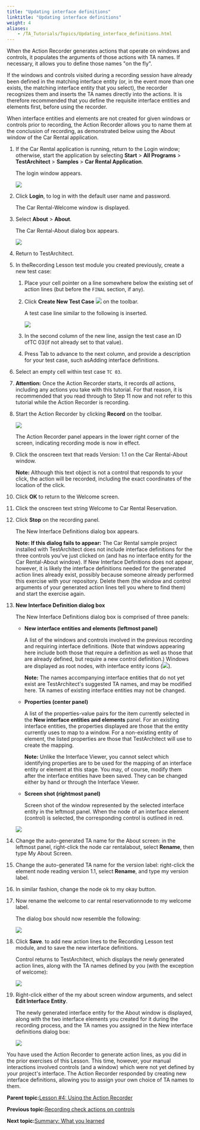 ```yaml
--- 
title: "Updating interface definitions"
linktitle: "Updating interface definitions"
weight: 4
aliases: 
    - /TA_Tutorials/Topics/Updating_interface_definitions.html
---
```


When the Action Recorder generates actions that operate on windows and controls, it populates the arguments of those actions with TA names. If necessary, it allows you to define those names "on the fly".

If the windows and controls visited during a recording session have already been defined in the matching interface entity \(or, in the event more than one exists, the matching interface entity that you select\), the recorder recognizes them and inserts the TA names directly into the actions. It is therefore recommended that you define the requisite interface entities and elements first, before using the recorder.

When interface entities and elements are not created for given windows or controls prior to recording, the Action Recorder allows you to name them at the conclusion of recording, as demonstrated below using the About window of the Car Rental application.

1.  If the Car Rental application is running, return to the Login window; otherwise, start the application by selecting **Start** \> **All Programs** \> **TestArchitect** \> **Samples** \> **Car Rental Application**.

    The login window appears.

    ![](/images/TA_Tutorials/Images/app.Car_Rental.Login.unmodified.png)

2.  Click **Login**, to log in with the default user name and password.

    The Car Rental-Welcome window is displayed.

3.  Select **About** \> **About**.

    The Car Rental-About dialog box appears.

    ![](/images//Images/tutActionRecorder_10.png)

4.  Return to TestArchitect.

5.  In theRecording Lesson test module you created previously, create a new test case:

    1.  Place your cell pointer on a line somewhere below the existing set of action lines \(but before the `FINAL` section, if any\).

    2.  Click **Create New Test Case** ![](/images/TA_Tutorials/Images/btn.TAC_toolbar.CreateTestCase.png) on the toolbar.

        A test case line similar to the following is inserted.

        ![](/images/TA_Tutorials/Images/misc.TAC.Test_case_03_line.png)

    3.  In the second column of the new line, assign the test case an ID ofTC 03\(if not already set to that value\).

    4.  Press Tab to advance to the next column, and provide a description for your test case, such asAdding interface definitions.

6.  Select an empty cell within test case `TC 03`.

7.  **Attention:** Once the Action Recorder starts, it records *all* actions, including any actions you take with this tutorial. For that reason, it is recommended that you read through to Step 11 now and not refer to this tutorial while the Action Recorder is recording.

8.  Start the Action Recorder by clicking **Record** on the toolbar.

    ![](/images//Images/tutActionRecorder_2.png)

    The Action Recorder panel appears in the lower right corner of the screen, indicating recording mode is now in effect.

9.  Click the onscreen text that reads Version: 1.1 on the Car Rental-About window.

    **Note:** Although this text object is not a control that responds to your click, the action will be recorded, including the exact coordinates of the location of the click.

10. Click **OK** to return to the Welcome screen.

11. Click the onscreen text string Welcome to Car Rental Reservation.

12. Click **Stop** on the recording panel.

    The New Interface Definitions dialog box appears.

    **Note:** **If this dialog fails to appear:** The Car Rental sample project installed with TestArchitect does not include interface definitions for the three controls you've just clicked on \(and has no interface entity for the Car Rental-About window\). If New Interface Definitions does not appear, however, it is likely the interface definitions needed for the generated action lines already exist, possibly because someone already performed this exercise with your repository. Delete them \(the window and control arguments of your generated action lines tell you where to find them\) and start the exercise again.

13. **New Interface Definition dialog box**

    The New Interface Definitions dialog box is comprised of three panels:

    -   ****New interface entities and elements** \(leftmost panel\)**

        A list of the windows and controls involved in the previous recording and requiring interface definitions. \(Note that windows appearing here include both those that require a definition as well as those that are already defined, but require a new control definition.\) Windows are displayed as root nodes, with interface entity icons \(![](/images//Images/icn.Interface_Viewer.Window.png)\).

        **Note:** The names accompanying interface entities that do not yet exist are TestArchitect's suggested TA names, and may be modified here. TA names of existing interface entities may not be changed.

    -   ****Properties** \(center panel\)**

        A list of the properties-value pairs for the item currently selected in the **New interface entities and elements** panel. For an existing interface entities, the properties displayed are those that the entity currently uses to map to a window. For a non-existing entity of element, the listed properties are those that TestArchitect will use to create the mapping.

        **Note:** Unlike the Interface Viewer, you cannot select which identifying properties are to be used for the mapping of an interface entity or element at this stage. You may, of course, modify them after the interface entities have been saved. They can be changed either by hand or through the Interface Viewer.

    -   ****Screen shot** \(rightmost panel\)**

        Screen shot of the window represented by the selected interface entity in the leftmost panel. When the node of an interface element \(control\) is selected, the corresponding control is outlined in red.

    ![](/images//Images/tutActionRecorder_11.png)

14. Change the auto-generated TA name for the About screen: in the leftmost panel, right-click the node car rentalabout, select **Rename**, then type My About Screen.

15. Change the auto-generated TA name for the version label: right-click the element node reading version 1.1, select **Rename**, and type my version label.

16. In similar fashion, change the node ok to my okay button.

17. Now rename the welcome to car rental reservationnode to my welcome label.

    The dialog box should now resemble the following:

    ![](/images//Images/tutActionRecorder_12.png)

18. Click **Save**. to add new action lines to the Recording Lesson test module, and to save the new interface definitions.

    Control returns to TestArchitect, which displays the newly generated action lines, along with the TA names defined by you \(with the exception of welcome\):

    ![](/images//Images/tutActionRecorder_13a.png)

19. Right-click either of the my about screen window arguments, and select **Edit Interface Entity**.

    The newly generated interface entity for the About window is displayed, along with the two interface elements you created for it during the recording process, and the TA names you assigned in the New interface definitions dialog box:

    ![](/images//Images/tutActionRecorder_14a.png)


You have used the Action Recorder to generate action lines, as you did in the prior exercises of this Lesson. This time, however, your manual interactions involved controls \(and a window\) which were not yet defined by your project's interface. The Action Recorder responded by creating new interface definitions, allowing you to assign your own choice of TA names to them.

**Parent topic:**[Lesson \#4: Using the Action Recorder](/TA_Tutorials/Topics/Tutorial_Using_the_Action_Recorder.html)

**Previous topic:**[Recording check actions on controls](/TA_Tutorials/Topics/Defining_Check_Action_on_Control.html)

**Next topic:**[Summary: What you learned](/TA_Tutorials/Topics/Summary_Action_Recorder.html)

